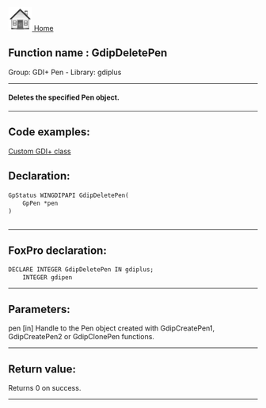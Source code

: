 [<img src="../../images/home.png"> Home ](https://github.com/VFPX/Win32API)  

## Function name : GdipDeletePen
Group: GDI+ Pen - Library: gdiplus    
***  


#### Deletes the specified Pen object.
***  


## Code examples:
[Custom GDI+ class](../../samples/sample_450.md)  

## Declaration:
```foxpro  
GpStatus WINGDIPAPI GdipDeletePen(
	GpPen *pen
)
  
```  
***  


## FoxPro declaration:
```foxpro  
DECLARE INTEGER GdipDeletePen IN gdiplus;
	INTEGER gdipen  
```  
***  


## Parameters:
pen
[in] Handle to the Pen object created with GdipCreatePen1, GdipCreatePen2 or GdipClonePen functions.  
***  


## Return value:
Returns 0 on success.  
***  

